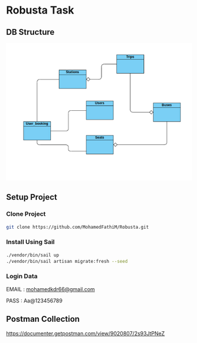 # Robusta Task

## DB Structure

<div><img src="/public/Docs/db.png" alt="Data Structure Diagram"><div>

## Setup Project

### Clone Project

```sh
git clone https://github.com/MohamedFathiM/Robusta.git
```

### Install Using Sail

```sh
./vendor/bin/sail up
./vendor/bin/sail artisan migrate:fresh --seed
```

### Login Data

EMAIL : mohamedkdr66@gmail.com

PASS : Aa@123456789

## Postman Collection

https://documenter.getpostman.com/view/9020807/2s93JtPNeZ
